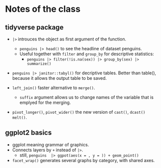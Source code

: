 # Notes of the class

## tidyverse package

- ``|>`` introuces the object as first argument of the function.
    - ``penguins |> head()`` to see the headline of dataset penguins.
    - Useful together with ``filter`` and ``group_by`` for descriptive statistics:
        - ``penguins |> filter(!is.na(sex)) |> group_by(sex) |> summarize()``

- ``penguins |> janitor::tabyl()`` for decriptive tables. Better than table(), because it allows the output table to be saved.
- ``left_join()`` faster alternative to ``merge()``.
    - ``suffix`` argument allows us to change names of the variable that is emplyed for the merging.
- ``pivot_longer()``, ``pivot_wider()`` the new version of ``cast()``, ``dcast()`` ``melt()``.

## ggplot2 basics

- ggplot meaning grammar of graphics.
- Connects layers by ``+`` instead of ``|>``.
    - still, ``penguins  |> ggpot(aes(x = , y = )) + geom_point()``
- ``facet_wrap()`` generates several graphs by category, with shared axes.
